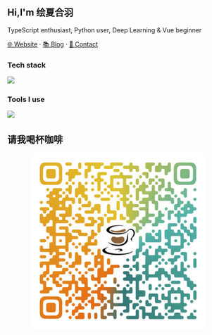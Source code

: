 <!--
**HuiXiaHeYu/HuiXiaHeYu** is a ✨ _special_ ✨ repository because its `README.md` (this file) appears on your GitHub profile.

Here are some ideas to get you started:

- 🔭 I’m currently working on ...
- 🌱 I’m currently learning ...
- 👯 I’m looking to collaborate on ...
- 🤔 I’m looking for help with ...
- 💬 Ask me about ...
- 📫 How to reach me: ...
- 😄 Pronouns: ...
- ⚡ Fun fact: ...
-->

## Hi,I'm 绘夏合羽

TypeScript enthusiast, Python user, Deep Learning & Vue beginner

[🌐 Website](https://HuiXiaHeYu.github.io) · [📚 Blog](https://HuiXiaHeYu.github.io/blog/) · [📇 Contact](mailto:1912452912@qq.com)


### Tech stack

<picture><img src="https://skillicons.dev/icons?i=js,pytorch,linux,vue,latex"></picture>

### Tools I use

<picture><img src="https://skillicons.dev/icons?i=vscode,anaconda,ubuntu,qt,git,githubactions,docker,pnpm"></picture>

## 请我喝杯咖啡

<p align = "center">    
<img  src="./images/Coffee-QR-code.png" width="400" />
</p>

